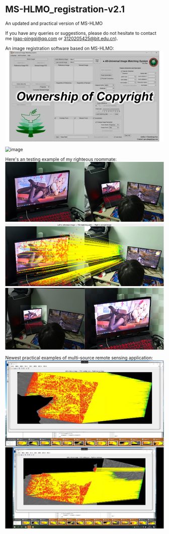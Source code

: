 # MS-HLMO_registration-v2.1

An updated and practical version of MS-HLMO

If you have any queries or suggestions, please do not hesitate to contact me (gao-pingqi@qq.com or 3120205425@bit.edu.cn).

An image registration software based on MS-HLMO:
![image](software.png)

![image](new_example3.jpg)

Here's an testing example of my righteous roommate:
![image](Righteous_Roommate.jpg)

Newest practical examples of multi-source remote sensing application:
![image](new_example1.png)
![image](new_example2.png)
